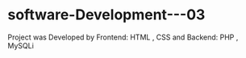# software-Development---03
Project was Developed by  Frontend: HTML , CSS and Backend: PHP , MySQLi
